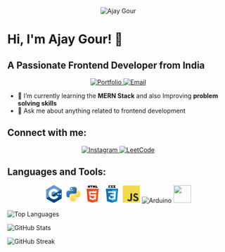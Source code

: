 <p align="center">
  <img src="https://media.giphy.com/media/1sgetPM00wWqJpVUTl/giphy.gif" alt="Ajay Gour" width="450" height="350">
</p>

# Hi, I'm Ajay Gour! 👋
## A Passionate Frontend Developer from India

<p align="center">
  <a href="https://ajay-go.io" target="_blank">
    <img src="https://img.shields.io/badge/Portfolio-Visit-brightgreen" alt="Portfolio">
  </a>
  <a href="mailto:ajaygour3333@gmail.com" target="_blank">
    <img src="https://img.shields.io/badge/Email-Contact-red" alt="Email">
  </a>
</p>

- 🌱 I’m currently learning the **MERN Stack** and also Improving **problem solving skills**
- 💬 Ask me about anything related to frontend development

## Connect with me:
<p align="center">
  <a href="https://instagram.com/ajay_gour._" target="_blank">
    <img src="https://img.shields.io/badge/Instagram-Follow-blue" alt="Instagram">
  </a>
  <a href="https://www.leetcode.com/ajaygour" target="_blank">
    <img src="https://img.shields.io/badge/LeetCode-Compete-orange" alt="LeetCode">
  </a>
</p>

## Languages and Tools:
<p align="center">
  <img src="https://raw.githubusercontent.com/devicons/devicon/master/icons/cplusplus/cplusplus-original.svg" alt="C++" width="40" height="40"/>
 <img src="https://raw.githubusercontent.com/devicons/devicon/master/icons/python/python-original.svg" alt="Python" width="40" height="40"/>
  <img src="https://raw.githubusercontent.com/devicons/devicon/master/icons/html5/html5-original-wordmark.svg" alt="HTML5" width="40" height="40"/>
  <img src="https://raw.githubusercontent.com/devicons/devicon/master/icons/css3/css3-original-wordmark.svg" alt="CSS3" width="40" height="40"/>
  <img src="https://raw.githubusercontent.com/devicons/devicon/master/icons/javascript/javascript-original.svg" alt "JavaScript" width="40" height="40"/>
  <img src="https://cdn.worldvectorlogo.com/logos/arduino-1.svg" alt="Arduino" width="40" height="40"/>
  <img src="https://styles.redditmedia.com/t5_2su6s/styles/communityIcon_4g1uo0kd87c61.png" alt "React" width="40" height="40"/>
</p>

![Top Languages](https://github-readme-stats.vercel.app/api/top-langs/?username=ajay-go&layout=compact)

![GitHub Stats](https://github-readme-stats.vercel.app/api?username=ajay-go&show_icons=true)

![GitHub Streak](https://github-readme-streak-stats.herokuapp.com/?user=ajay-go)
